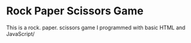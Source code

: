 # Rock Paper Scissors Game

This is a rock. paper. scissors game I programmed with basic HTML and JavaScript/
